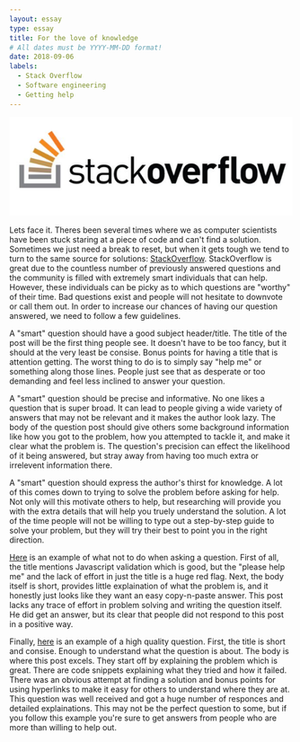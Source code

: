 ```yaml
---
layout: essay
type: essay
title: For the love of knowledge
# All dates must be YYYY-MM-DD format!
date: 2018-09-06
labels:
  - Stack Overflow
  - Software engineering
  - Getting help
---
```

<img class="ui large image" src="../images/stackoverflow.jpg">

Lets face it. Theres been several times where we as computer scientists have been stuck staring at a 
piece of code and can't find a solution. Sometimes we just need a break to reset, but when it gets 
tough we tend to turn to the same source for solutions: [StackOverflow](https://stackoverflow.com/). 
StackOverflow is great due to the countless number of previously answered questions and the community is filled 
with extremely smart individuals that can help. However, these individuals can be picky as to which questions 
are "worthy" of their time. Bad questions exist and people will not hesitate to downvote or call them out.
In order to increase our chances of having our question answered, we need to follow a few guidelines.

A "smart" question should have a good subject header/title. The title of the post will be the first thing 
people see. It doesn't have to be too fancy, but it should at the very least be consise. Bonus points 
for having a title that is attention getting. The worst thing to do is to simply say "help me" or something 
along those lines. People just see that as desperate or too demanding and feel less inclined to answer your question.

A "smart" question should be precise and informative. No one likes a question that is super broad. It can lead to people 
giving a wide variety of answers that may not be relevant and it makes the author look lazy. The body of the question post 
should give others some background information like how you got to the problem, how you attempted to tackle it, and make it clear 
what the problem is. The question's precision can effect the likelihood of it being answered, but stray 
away from having too much extra or irrelevent information there.

A "smart" question should express the author's thirst for knowledge. A lot of this comes down to trying 
to solve the problem before asking for help. Not only will this motivate others to help, but researching will 
provide you with the extra details that will help you truely understand the solution. A lot of the time people 
will not be willing to type out a step-by-step guide to solve your problem, but they will try their best to 
point you in the right direction. 
 
[Here](https://stackoverflow.com/questions/32427677/i-am-new-to-javascript-please-help-me-for-javascript-validation) is an example of what not to do when asking a question. First of all, the title mentions Javascript validation which is good, but the "please help me" and the lack of effort in just the title is a huge red flag. Next, the body itself is short, provides little explaination of what the problem is, and it honestly just looks like they want an easy copy-n-paste answer. This post lacks any trace of effort in problem solving and writing the question itself. He did get an answer, but its clear that people did not respond to this post in a positive way.

Finally, [here](https://stackoverflow.com/questions/2010892/storing-objects-in-html5-localstorage) is an example of a high quality question. First, the title is short and consise. Enough to understand what the question is about. The body is where this post excels. 
They start off by explaining the problem which is great. There are code snippets explaining what they tried and how it failed. There was an obvious attempt at finding a solution and bonus points for using hyperlinks to make it easy for others to understand where they are at. This question was well received and got a huge number of responces and detailed explainations. This may not be the perfect question to some, but if you follow this example you're sure to get answers from people who are more than willing to help out. 




